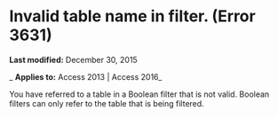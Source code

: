 
# Invalid table name in filter. (Error 3631)

 **Last modified:** December 30, 2015

 _ **Applies to:** Access 2013 | Access 2016_

You have referred to a table in a Boolean filter that is not valid. Boolean filters can only refer to the table that is being filtered.

